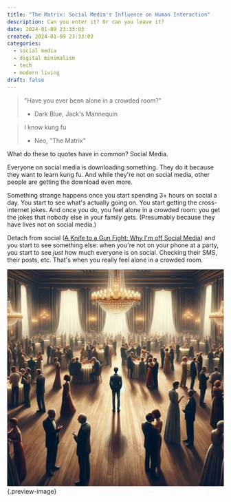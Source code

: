 ```yaml
---
title: "The Matrix: Social Media's Influence on Human Interaction"
description: Can you enter it? Or can you leave it?
date: 2024-01-09 23:33:03
created: 2024-01-09 23:33:03
categories:
  - social media
  - digital minimalism
  - tech
  - modern living
draft: false
---
```

> "Have you ever been alone in a crowded room?" 
> - Dark Blue, Jack's Mannequin

> I know kung fu
> - Neo, "The Matrix"

What do these to quotes have in common? Social Media. 

Everyone on social media is downloading something. They do it because they want to learn kung fu. And while they're not on social media, other people are getting the download even more. 

Something strange happens once you start spending 3+ hours on social a day. You start to see what's actually going on. You start getting the cross-internet jokes. And once you do, you feel alone in a crowded room: you get the jokes that nobody else in your family gets. (Presumably because they have lives not on social media.) 

Detach from social ([A Knife to a Gun Fight: Why I'm off Social Media](../tech/a-knife-to-a-gun-fight.md)) and you start to see something else: when you're not on your phone at a party, you start to see *just* how much everyone is on social. Checking their SMS, their posts, etc. That's when you really feel alone in a crowded room. 

![Alone in a crowded room](../img/dalle-alone-in-a-crowded-room.jpeg){.preview-image}